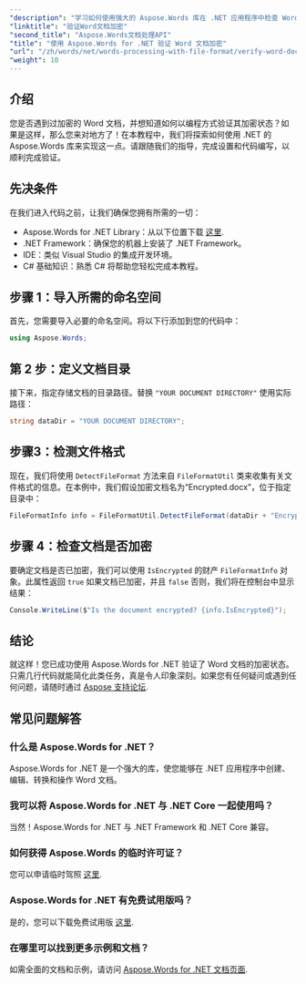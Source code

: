 ```yaml
---
"description": "学习如何使用强大的 Aspose.Words 库在 .NET 应用程序中检查 Word 文档的加密状态。本分步教程涵盖了先决条件、代码实现和常见问题解答。"
"linktitle": "验证Word文档加密"
"second_title": "Aspose.Words文档处理API"
"title": "使用 Aspose.Words for .NET 验证 Word 文档加密"
"url": "/zh/words/net/words-processing-with-file-format/verify-word-document-encryption/"
"weight": 10
---
```


## 介绍

您是否遇到过加密的 Word 文档，并想知道如何以编程方式验证其加密状态？如果是这样，那么您来对地方了！在本教程中，我们将探索如何使用 .NET 的 Aspose.Words 库来实现这一点。请跟随我们的指导，完成设置和代码编写，以顺利完成验证。

## 先决条件

在我们进入代码之前，让我们确保您拥有所需的一切：

- Aspose.Words for .NET Library：从以下位置下载 [这里](https://releases。aspose.com/words/net/).
- .NET Framework：确保您的机器上安装了 .NET Framework。
- IDE：类似 Visual Studio 的集成开发环境。
- C# 基础知识：熟悉 C# 将帮助您轻松完成本教程。

## 步骤 1：导入所需的命名空间

首先，您需要导入必要的命名空间。将以下行添加到您的代码中：

```csharp
using Aspose.Words;
```

## 第 2 步：定义文档目录

接下来，指定存储文档的目录路径。替换 `"YOUR DOCUMENT DIRECTORY"` 使用实际路径：

```csharp
string dataDir = "YOUR DOCUMENT DIRECTORY";
```

## 步骤3：检测文件格式

现在，我们将使用 `DetectFileFormat` 方法来自 `FileFormatUtil` 类来收集有关文件格式的信息。在本例中，我们假设加密文档名为“Encrypted.docx”，位于指定目录中：

```csharp
FileFormatInfo info = FileFormatUtil.DetectFileFormat(dataDir + "Encrypted.docx");
```

## 步骤 4：检查文档是否加密

要确定文档是否已加密，我们可以使用 `IsEncrypted` 的财产 `FileFormatInfo` 对象。此属性返回 `true` 如果文档已加密，并且 `false` 否则，我们将在控制台中显示结果：

```csharp
Console.WriteLine($"Is the document encrypted? {info.IsEncrypted}");
```

## 结论

就这样！您已成功使用 Aspose.Words for .NET 验证了 Word 文档的加密状态。只需几行代码就能简化此类任务，真是令人印象深刻。如果您有任何疑问或遇到任何问题，请随时通过 [Aspose 支持论坛](https://forum。aspose.com/c/words/8).

## 常见问题解答

### 什么是 Aspose.Words for .NET？
Aspose.Words for .NET 是一个强大的库，使您能够在 .NET 应用程序中创建、编辑、转换和操作 Word 文档。

### 我可以将 Aspose.Words for .NET 与 .NET Core 一起使用吗？
当然！Aspose.Words for .NET 与 .NET Framework 和 .NET Core 兼容。

### 如何获得 Aspose.Words 的临时许可证？
您可以申请临时驾照 [这里](https://purchase。aspose.com/temporary-license/).

### Aspose.Words for .NET 有免费试用版吗？
是的，您可以下载免费试用版 [这里](https://releases。aspose.com/).

### 在哪里可以找到更多示例和文档？
如需全面的文档和示例，请访问 [Aspose.Words for .NET 文档页面](https://reference。aspose.com/words/net/).